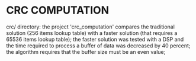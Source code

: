 CRC COMPUTATION
=============

crc/ directory:
the project 'crc_computation' compares the traditional solution (256 items lookup table) with a faster solution (that requires a 65536 items lookup table);
the faster solution was tested with a DSP and the time required to process a buffer of data was decreased by 40 percent;
the algorithm requires that the buffer size must be an even value;
